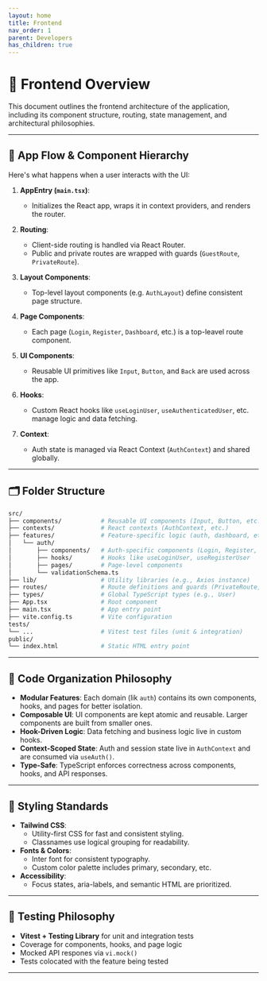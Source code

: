```yaml
---
layout: home
title: Frontend
nav_order: 1
parent: Developers
has_children: true
---
```


# 🎨 Frontend Overview

This document outlines the frontend architecture of the application, including its component structure, routing, state management, and architectural philosophies.

---

## 🧭 App Flow & Component Hierarchy

Here's what happens when a user interacts with the UI:

1. **AppEntry (`main.tsx`)**:
    - Initializes the React app, wraps it in context providers, and renders the router.

2. **Routing**:
    - Client-side routing is handled via React Router.
    - Public and private routes are wrapped with guards (`GuestRoute`, `PrivateRoute`).

3. **Layout Components**:
    - Top-level layout components (e.g. `AuthLayout`) define consistent page structure.

4. **Page Components**:
    - Each page (`Login`, `Register`, `Dashboard`, etc.) is a top-leavel route component.

5. **UI Components**:
    - Reusable UI primitives like `Input`, `Button`, and `Back` are used across the app.

6. **Hooks**:
    - Custom React hooks like `useLoginUser`, `useAuthenticatedUser`, etc. manage logic and data fetching.

7. **Context**:
    - Auth state is managed via React Context (`AuthContext`) and shared globally.

---

##  🗂 Folder Structure

```bash
src/
├── components/           # Reusable UI components (Input, Button, etc.)
├── contexts/             # React contexts (AuthContext, etc.)
├── features/             # Feature-specific logic (auth, dashboard, etc.)
│   └── auth/             
│       ├── components/   # Auth-specific components (Login, Register, etc.)
│       ├── hooks/        # Hooks like useLoginUser, useRegisterUser
│       ├── pages/        # Page-level components
│       └── validationSchema.ts
├── lib/                  # Utility libraries (e.g., Axios instance)
├── routes/               # Route definitions and guards (PrivateRoute, GuestRoute)
├── types/                # Global TypeScript types (e.g., User)
├── App.tsx               # Root component
├── main.tsx              # App entry point
├── vite.config.ts        # Vite configuration
tests/
└── ...                   # Vitest test files (unit & integration)
public/
└── index.html            # Static HTML entry point
```

---

## 🧼 Code Organization Philosophy

- **Modular Features**: Each domain (lik `auth`) contains its own components, hooks, and pages for better isolation.
- **Composable UI**: UI components are kept atomic and reusable. Larger components are built from smaller ones.
- **Hook-Driven Logic**: Data fetching and business logic live in custom hooks.
- **Context-Scoped State**: Auth and session state live in `AuthContext` and are consumed via `useAuth()`.
- **Type-Safe**: TypeScript enforces correctness across components, hooks, and API responses.

---

## 🎨 Styling Standards

- **Tailwind CSS**:
    - Utility-first CSS for fast and consistent styling.
    - Classnames use logical grouping for readability.
- **Fonts & Colors**:
    - Inter font for consistent typography.
    - Custom color palette includes primary, secondary, etc.
- **Accessibility**:
    - Focus states, aria-labels, and semantic HTML are prioritized.

---

## 🧪 Testing Philosophy

- **Vitest + Testing Library** for unit and integration tests
- Coverage for components, hooks, and page logic
- Mocked API respones via `vi.mock()`
- Tests colocated with the feature being tested

---
